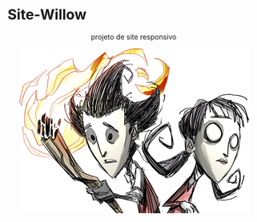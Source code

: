 # Site-Willow
<div align="center">
  <p>projeto de site responsivo</p>
  <img src="wilson-willow.png">
</div>
